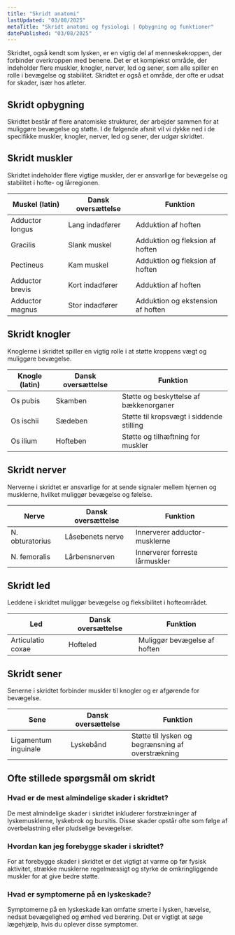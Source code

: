 ```yaml
---
title: "Skridt anatomi"
lastUpdated: "03/08/2025"
metaTitle: "Skridt anatomi og fysiologi | Opbygning og funktioner"
datePublished: "03/08/2025"
---
```


Skridtet, også kendt som lysken, er en vigtig del af menneskekroppen, der forbinder overkroppen med benene. Det er et komplekst område, der indeholder flere muskler, knogler, nerver, led og sener, som alle spiller en rolle i bevægelse og stabilitet. Skridtet er også et område, der ofte er udsat for skader, især hos atleter.

## Skridt opbygning

Skridtet består af flere anatomiske strukturer, der arbejder sammen for at muliggøre bevægelse og støtte. I de følgende afsnit vil vi dykke ned i de specifikke muskler, knogler, nerver, led og sener, der udgør skridtet.

## Skridt muskler

Skridtet indeholder flere vigtige muskler, der er ansvarlige for bevægelse og stabilitet i hofte- og lårregionen.

| Muskel (latin) | Dansk oversættelse | Funktion |
|----------------|--------------------|----------|
| Adductor longus | Lang indadfører | Adduktion af hoften |
| Gracilis | Slank muskel | Adduktion og fleksion af hoften |
| Pectineus | Kam muskel | Adduktion og fleksion af hoften |
| Adductor brevis | Kort indadfører | Adduktion af hoften |
| Adductor magnus | Stor indadfører | Adduktion og ekstension af hoften |

## Skridt knogler

Knoglerne i skridtet spiller en vigtig rolle i at støtte kroppens vægt og muliggøre bevægelse.

| Knogle (latin) | Dansk oversættelse | Funktion |
|----------------|--------------------|----------|
| Os pubis | Skamben | Støtte og beskyttelse af bækkenorganer |
| Os ischii | Sædeben | Støtte til kropsvægt i siddende stilling |
| Os ilium | Hofteben | Støtte og tilhæftning for muskler |

## Skridt nerver

Nerverne i skridtet er ansvarlige for at sende signaler mellem hjernen og musklerne, hvilket muliggør bevægelse og følelse.

| Nerve | Dansk oversættelse | Funktion |
|-------|--------------------|----------|
| N. obturatorius | Låsebenets nerve | Innerverer adductor-musklerne |
| N. femoralis | Lårbensnerven | Innerverer forreste lårmuskler |

## Skridt led

Leddene i skridtet muliggør bevægelse og fleksibilitet i hofteområdet.

| Led | Dansk oversættelse | Funktion |
|-----|--------------------|----------|
| Articulatio coxae | Hofteled | Muliggør bevægelse af hoften |

## Skridt sener

Senerne i skridtet forbinder muskler til knogler og er afgørende for bevægelse.

| Sene | Dansk oversættelse | Funktion |
|------|--------------------|----------|
| Ligamentum inguinale | Lyskebånd | Støtte til lysken og begrænsning af overstrækning |

## Ofte stillede spørgsmål om skridt

### Hvad er de mest almindelige skader i skridtet?

De mest almindelige skader i skridtet inkluderer forstrækninger af lyskemusklerne, lyskebrok og bursitis. Disse skader opstår ofte som følge af overbelastning eller pludselige bevægelser.

### Hvordan kan jeg forebygge skader i skridtet?

For at forebygge skader i skridtet er det vigtigt at varme op før fysisk aktivitet, strække musklerne regelmæssigt og styrke de omkringliggende muskler for at give bedre støtte.

### Hvad er symptomerne på en lyskeskade?

Symptomerne på en lyskeskade kan omfatte smerte i lysken, hævelse, nedsat bevægelighed og ømhed ved berøring. Det er vigtigt at søge lægehjælp, hvis du oplever disse symptomer.